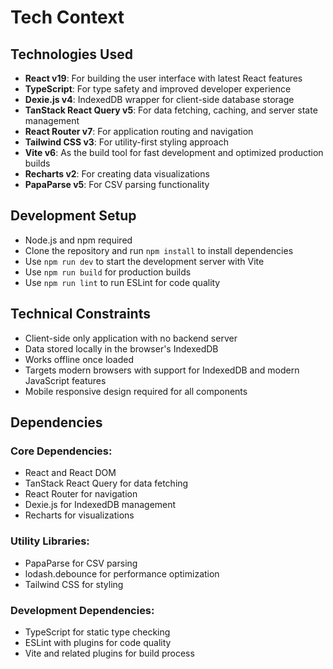 # Tech Context

## Technologies Used
- **React v19**: For building the user interface with latest React features
- **TypeScript**: For type safety and improved developer experience
- **Dexie.js v4**: IndexedDB wrapper for client-side database storage
- **TanStack React Query v5**: For data fetching, caching, and server state management
- **React Router v7**: For application routing and navigation
- **Tailwind CSS v3**: For utility-first styling approach
- **Vite v6**: As the build tool for fast development and optimized production builds
- **Recharts v2**: For creating data visualizations
- **PapaParse v5**: For CSV parsing functionality

## Development Setup
- Node.js and npm required
- Clone the repository and run `npm install` to install dependencies
- Use `npm run dev` to start the development server with Vite
- Use `npm run build` for production builds
- Use `npm run lint` to run ESLint for code quality

## Technical Constraints
- Client-side only application with no backend server
- Data stored locally in the browser's IndexedDB
- Works offline once loaded
- Targets modern browsers with support for IndexedDB and modern JavaScript features
- Mobile responsive design required for all components

## Dependencies
### Core Dependencies:
- React and React DOM
- TanStack React Query for data fetching
- React Router for navigation
- Dexie.js for IndexedDB management
- Recharts for visualizations

### Utility Libraries:
- PapaParse for CSV parsing
- lodash.debounce for performance optimization
- Tailwind CSS for styling

### Development Dependencies:
- TypeScript for static type checking
- ESLint with plugins for code quality
- Vite and related plugins for build process
